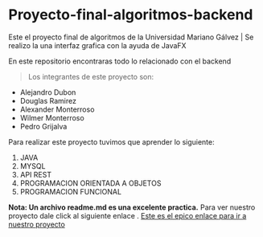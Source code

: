 # Proyecto-final-algoritmos-backend
Este el proyecto final de algoritmos de la Universidad Mariano Gálvez | Se realizo la una interfaz grafica con la ayuda de JavaFX

En este repositorio encontraras todo lo relacionado con el backend

> Los integrantes de este proyecto son:

- Alejandro Dubon
- Douglas Ramirez
- Alexander Monterroso
- Wilmer Monterroso
- Pedro Grijalva

Para realizar este proyecto tuvimos que aprender lo siguiente:

1. JAVA
2. MYSQL
3. API REST
4. PROGRAMACION ORIENTADA A OBJETOS
5. PROGRAMACION FUNCIONAL

**Nota: Un archivo readme.md es una excelente practica.**
Para ver nuestro proyecto  dale click al siguiente enlace .
[Este es el epico enlace para ir a nuestro proyecto](https://dubavenxp.github.io/proyecto-final-logica "proyecto")
